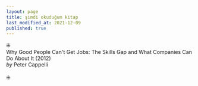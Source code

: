 ```yaml
---
layout: page
title: şimdi okuduğum kitap
last_modified_at: 2021-12-09
published: true
---
```

  
⁜  
Why Good People Can't Get Jobs: The Skills Gap and What Companies Can Do About It (2012)  
<i>by</i> Peter Cappelli  
<br />
⁜  
  

